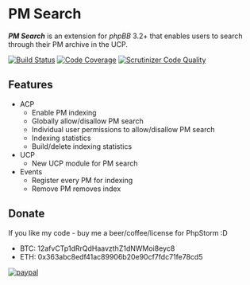 # PM Search

***PM Search*** is an extension for *phpBB* 3.2+ that enables users to search through their PM archive in the UCP.

[![Build Status](https://travis-ci.org/satanasov/pmsearch.svg?branch=master)](https://travis-ci.org/satanasov/pmsearch) [![Code Coverage](https://scrutinizer-ci.com/g/satanasov/pmsearch/badges/coverage.png?b=master)](https://scrutinizer-ci.com/g/satanasov/pmsearch/?branch=master) [![Scrutinizer Code Quality](https://scrutinizer-ci.com/g/satanasov/pmsearch/badges/quality-score.png?b=master)](https://scrutinizer-ci.com/g/satanasov/pmsearch/?branch=master)

## Features

- ACP
  - Enable PM indexing
  - Globally allow/disallow PM search
  - Individual user permissions to allow/disallow PM search
  - Indexing statistics
  - Build/delete indexing statistics
- UCP
  - New UCP module for PM search
- Events
  - Register every PM for indexing
  - Remove PM removes index

## Donate
If you like my code - buy me a beer/coffee/license for PhpStorm :D

- BTC: 12afvCTp1dRrQdHaavzthZ1dNWMoi8eyc8
- ETH: 0x363abc8edf41ac89906b20e90cf7fdc71fe78cd5

[![paypal](https://www.paypalobjects.com/en_US/i/btn/btn_donateCC_LG.gif)](https://www.paypal.com/cgi-bin/webscr?cmd=_s-xclick&hosted_button_id=XQ6USSXCSUM5W)
